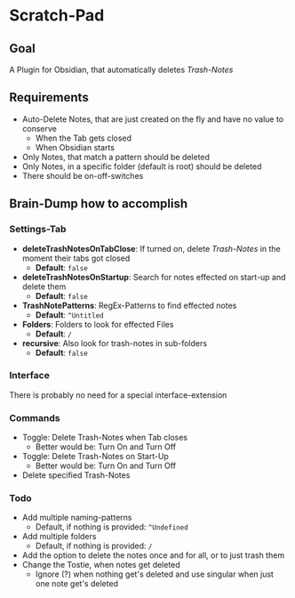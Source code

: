 # Scratch-Pad

## Goal

A Plugin for Obsidian, that automatically deletes _Trash-Notes_

## Requirements

-   Auto-Delete Notes, that are just created on the fly and have no value to conserve
    -   When the Tab gets closed
    -   When Obsidian starts
-   Only Notes, that match a pattern should be deleted
-   Only Notes, in a specific folder (default is root) should be deleted
-   There should be on-off-switches

## Brain-Dump how to accomplish

### Settings-Tab

-   **deleteTrashNotesOnTabClose**: If turned on, delete _Trash-Notes_ in the moment their tabs got closed
    -   **Default**: `false`
-   **deleteTrashNotesOnStartup**: Search for notes effected on start-up and delete them
    -   **Default**: `false`
-   **TrashNotePatterns**: RegEx-Patterns to find effected notes
    -   **Default**: `^Untitled`
-   **Folders**: Folders to look for effected Files
    -   **Default**: `/`
-   **recursive**: Also look for trash-notes in sub-folders
    -   **Default**: `false`

### Interface

There is probably no need for a special interface-extension

### Commands

-   Toggle: Delete Trash-Notes when Tab closes
    -   Better would be: Turn On and Turn Off
-   Toggle: Delete Trash-Notes on Start-Up
    -   Better would be: Turn On and Turn Off
-   Delete specified Trash-Notes

### Todo

-   Add multiple naming-patterns
    -   Default, if nothing is provided: `^Undefined`
-   Add multiple folders
    -   Default, if nothing is provided: `/`
-   Add the option to delete the notes once and for all, or to just trash them
-   Change the Tostie, when notes get deleted
    -   Ignore (?) when nothing get's deleted and use singular when just one note get's deleted
